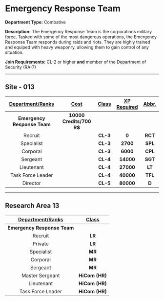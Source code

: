 # Emergency Response Team

**Department Type:** Combative

**Description:** The Emergency Response Team is the corporations military force. Tasked with some of the most dangerous operations, the Emergency Response Team responds during raids and riots. They are highly trained and equiped with heavy weaponry, allowing them to gain control of any situation.

**Join Requirements:** CL-2 or higher **and** member of the Department of Security (RA-7)

---

## Site - 013

| **<ins>Department/Ranks</ins>** | **<ins>Cost</ins>** | **<ins>Class</ins>** | **<ins>XP Required</ins>** | **<ins>Abbr.</ins>** |
|:---:|:---:|:---:|:---:|:---:|
| **Emergency Response Team** | **10000 Credits/700 R$** |  |  |  |
| Recruit |  | **CL-3** | **0** | **RCT** |
| Specialist |  | **CL-3** | **2700** | **SPL** |
| Corporal |  | **CL-3** | **6000** | **CPL** |
| Sergeant |  | **CL-4** | **14000** | **SGT** |
| Lieutenant |  | **CL-4** | **27000** | **LT** |
| Task Force Leader |  | **CL-4** | **40000** | **TFL** |
| Director |  | **CL-5** | **80000** | **D** |

---

## Research Area 13
| **<ins>Department/Ranks</ins>** | **<ins>Class</ins>** |
|:---:|:---:|
| **Emergency Response Team** |  |
| Recruit | **LR** |
| Private | **LR** |
| Specialist | **MR** |
| Corporal | **MR** |
| Sergeant | **MR** |
| Master Sergeant | **HiCom (HR)** |
| Lieutenant | **HiCom (HR)** |
| Task Force Leader | **HiCom (HR)** |